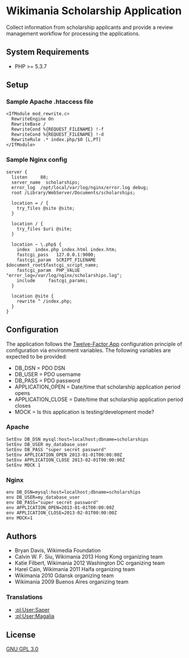 Wikimania Scholarship Application
=================================

Collect information from scholarship applicants and provide a review
management workflow for processing the applications.


System Requirements
-------------------
* PHP >= 5.3.7


Setup
-----

### Sample Apache .htaccess file

```
<IfModule mod_rewrite.c>
  RewriteEngine On
  RewriteBase /
  RewriteCond %{REQUEST_FILENAME} !-f
  RewriteCond %{REQUEST_FILENAME} !-d
  RewriteRule .* index.php/$0 [L,PT]
</IfModule>
```

### Sample Nginx config

```
server {
  listen     80;
  server_name  scholarships;
  error_log  /opt/local/var/log/nginx/error.log debug;
  root /Library/WebServer/Documents/scholarships;

  location = / {
    try_files @site @site;
  }

  location / {
    try_files $uri @site;
  }

  location ~ \.php$ {
    index  index.php index.html index.htm;
    fastcgi_pass   127.0.0.1:9000;
    fastcgi_param  SCRIPT_FILENAME  $document_root$fastcgi_script_name;
    fastcgi_param  PHP_VALUE "error_log=/var/log/nginx/scholarships.log";
    include     fastcgi_params;
  }

  location @site {
    rewrite ^ /index.php;
  }
}
```

Configuration
-------------

The application follows the [Twelve-Factor App](http://12factor.net/)
configuration principle of configuration via environment variables. The
following variables are expected to be provided:

* DB_DSN = PDO DSN
* DB_USER = PDO username
* DB_PASS = PDO password
* APPLICATION_OPEN = Date/time that scholarship application period opens
* APPLICATION_CLOSE = Date/time that scholarship application period closes
* MOCK = Is this application is testing/development mode?

### Apache
````
SetEnv DB_DSN mysql:host=localhost;dbname=scholarships
SetEnv DB_USER my_database_user
SetEnv DB_PASS "super secret password"
SetEnv APPLICATION_OPEN 2013-01-01T00:00:00Z
SetEnv APPLICATION_CLOSE 2013-02-01T00:00:00Z
SetEnv MOCK 1
````

### Nginx
````
env DB_DSN=mysql:host=localhost;dbname=scholarships
env DB_USER=my_database_user
env DB_PASS="super secret password"
env APPLICATION_OPEN=2013-01-01T00:00:00Z
env APPLICATION_CLOSE=2013-02-01T00:00:00Z
env MOCK=1
````

Authors
-------
* Bryan Davis, Wikimedia Foundation
* Calvin W. F. Siu, Wikimania 2013 Hong Kong organizing team
* Katie Filbert, Wikimania 2012 Washington DC organizing team
* Harel Cain, Wikimania 2011 Haifa organizing team
* Wikimania 2010 Gdansk organizing team
* Wikimania 2009 Buenos Aires organizing team

### Translations
* [:pl:User:Saper](http://pl.wikipedia.org/wiki/User:Saper "Saper")
* [:pl:User:Magalia](http://pl.wikipedia.org/wiki/User:Magalia "Magalia")


License
-------
[GNU GPL 3.0](www.gnu.org/copyleft/gpl.html "GNU GPL 3.0")
